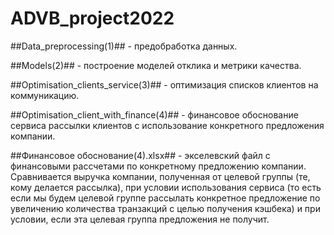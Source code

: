 # ADVB_project2022

##Data_preprocessing(1)## - предобработка данных.

##Models(2)## - построение моделей отклика и метрики качества.

##Optimisation_clients_service(3)## - оптимизация списков клиентов на коммуникацию.

##Optimisation_client_with_finance(4)## - финансовое обоснование сервиса рассылки клиентов с использование конкретного предложения компании.

##Финансовое обоснование(4).xlsx## - экселевский файл с финансовыми рассчетами по конкретному предложению компании. Сравнивается выручка компании, полученная от целевой группы (те, кому делается рассылка), при условии использования сервиса (то есть если мы будем целевой группе рассылать конкретное предложение по увеличению количества транзакций с целью получения кэшбека) и при условии, если эта целевая группа предложения не получит.
